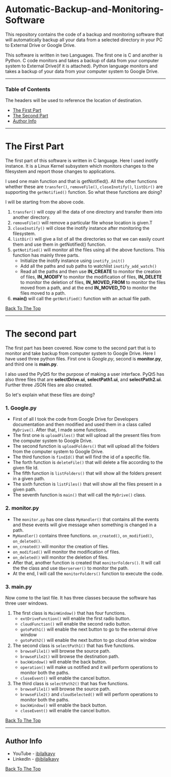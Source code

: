 # Automatic-Backup-and-Monitoring-Software
This repository contains the code of a backup and monitoring software that will automatically backup all your data from a selected directory in your PC to External Drive or Google Drive.

This software is written in two Languages. The first one is C and another is Python. 
C code monitors and takes a backup of data from your computer system to External Drive(if it is attached). Python language monitors and takes a backup of your data from your computer system to Google Drive.

---

### Table of Contents
The headers will be used to reference the location of destination.

- [The First Part](#the-first-part)
- [The Second Part](#the-second-part)
- [Author Info](#author-info)

---


# The First Part
The first part of this software is written in C language. Here I used inotify instance. It is a Linux Kernel subsystem which monitors changes to the filesystem and report those changes to applications.

I used one main function and that is getNotified(). All the other functions whether these are ```transfer()```, ```removeFile()```, ```closeInotify()```, ```listDir()``` are supporting the ```getNotified()``` function. So what these functions are doing?

I will be starting from the above code. 

1. ```transfer()``` will copy all the data of one directory and transfer them into another directory. 
2. ```removeFile()``` will remove a particular file whose location is given.T
3. ```closeInotify()``` will close the inotify instance after monitoring the filesystem.
4. ```listDir()``` will give a list of all the directories so that we can easily count them and use them in getNotified() function.
5. ```getNotified()``` will monitor all the files using all the above functions. This function has mainly three parts. 
   - Initialize the inotify instance using ```inotify_init()```
   - Add all the paths and sub paths to watchlist ```inotify_add_watch()```
   - Read all the paths and then use **IN_CREATE** to monitor the creation of files, **IN_MODIFY** to monitor the modification of files, **IN_DELETE** to monitor the deletion of files, **IN_MOVED_FROM** to monitor the files moved from a path, and at the end **IN_MOVED_TO** to monitor the files moved to a path. 
6. **main()** will call the ```getNotified()``` function with an actual file path.

[Back To The Top](#Automatic-Backup-and-Monitoring-Software)

---

# The second part
The first part has been covered. Now come to the second part that is to monitor and take backup from computer system to Google Drive. Here I have used three python files. First one is *Google.py*, second is **monitor.py**, and third one is **main.py**.

I also used the PyQt5 for the purpose of making a user interface. PyQt5 has also three files that are **selectDrive.ui**, **selectPath1.ui**, and **selectPath2.ui**. Further three JSON files are also created. 

So let's explain what these files are doing?

### 1. Google.py
   - First of all I took the code from Google Drive for Developers documentation and then modified and used them in a class called ```MyDrive()```. After that, I made some functions. 
   - The first one is ```uploadFiles()``` that will upload all the present files from the computer system to Google Drive.
   - The second function is ```uploadFolders()``` that will upload all the folders from the computer system to Google Drive.
   - The third function is ```findId()``` that will find the id of a specific file.
   - The forth function is ```deleteFile()``` that will delete a file according to the given file Id.
   - The fifth function is ```listFolders()``` that will show all the folders present in a given path.
   - The sixth function is ```listFiles()``` that will show all the files present in a given path.
   - The seventh function is ```main()``` that will call the ```MyDrive()``` class.

### 2. monitor.py
   - The ```monitor.py``` has one class ```MyHandler()``` that contains all the events and these events will give message when something is changed in a path.
   - ```MyHandler()``` contains three functions. ```on_created()```, ```on_modified()```, ```on_deleted()```.
   - ```on_created()``` will monitor the creation of files.
   - ```on_modified()``` will monitor the modification of files.
   - ```on_deleted()``` will monitor the deletion of files.
   - After that, another function is created that ```monitorFolders()```. It will call the the class and use ```Oberserver()``` to monitor the path.
   - At the end, I will call the ```monitorFolders()``` function to execute the code.

### 3. main.py
   Now come to the last file. It has three classes because the software has three user windows.
   1. The first class is ```MainWindow()``` that has four functions.
      - ```extDriveFunction()``` will enable the first radio button.
      - ```cloudFunction()``` will enable the second radio button.
      - ```gotoPath1()``` will enable the next button to go to the external drive window
      - ```gotoPath2()``` will enable the next button to go cloud drive window
   2. The second class is ```selectPath1()``` that has five functions.
      - ```browseFile1()``` will browse the source path.
      - ```browseFile2()``` will browse the destination path.
      - ```backWindow()``` will enable the back button.
      - ```operation()``` will make us notified and it will perform operations to monitor both the paths.
      - ```closeEvent()``` will enable the cancel button.
   3. The third class is ```selectPath2()``` that has five functions.
      - ```browseFile1()``` will browse the source path.
      - ```browseFile2()``` and ```cloudSelected()``` will will perform operations to monitor both the paths.
      - ```backWindow()``` will enable the back button.
      - ```closeEvent()``` will enable the cancel button.

[Back To The Top](#Automatic-Backup-and-Monitoring-Software)

---

## Author Info

- YouTube - [ibilalkayy](https://www.youtube.com/channel/UCBLTfRg0Rgm4FtXkvql7DRQ)
- LinkedIn - [@ibilalkayy](https://www.linkedin.com/in/ibilalkayy/)

[Back To The Top](#Automatic-Backup-and-Monitoring-Software)

